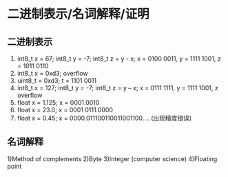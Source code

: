# 二进制表示/名词解释/证明
## 二进制表示
1) int8_t x = 67; int8_t y = -7; int8_t z = y - x;
    x = 0100 0011, y = 1111 1001, z = 1011 0110
2) int8_t x = 0xd3;
    overflow
3) uint8_t = 0xd3;
    t = 1101 0011
4) int8_t x = 127; int8_t y = -7; int8_t z = y – x;
    x = 0111 1111, y = 1111 1001, z overflow
5) float x = 1.125;
    x = 0001.0010
6) float x = 23.0;
    x = 0001 0111.0000
7) float x = 0.45;
    x = 0000.011100110011001100.... (出现精度错误)

## 名词解释
1)Method of complements
2)Byte
3)Integer (computer science)
4)Floating point
